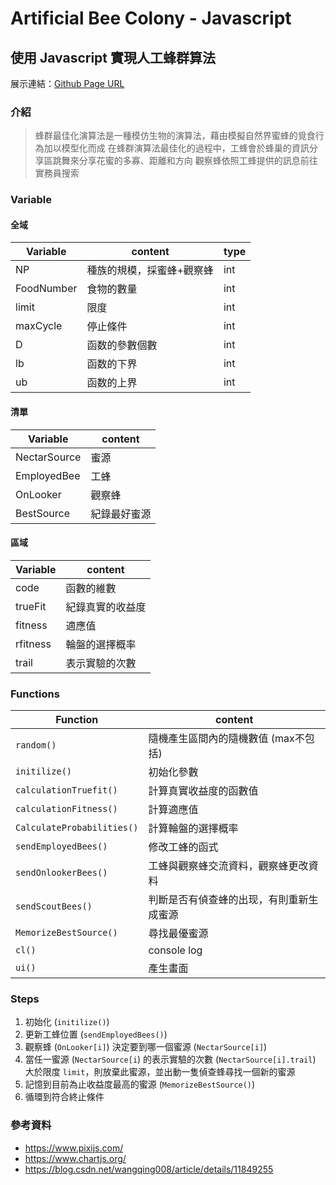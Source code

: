 # Artificial Bee Colony - Javascript
## 使用 Javascript 實現人工蜂群算法

展示連結：[Github Page URL](https://pei-qun.github.io/Artificial-Bee-Colony---Javascript/)

### 介紹
> 蜂群最佳化演算法是一種模仿生物的演算法，藉由模擬自然界蜜蜂的覓食行為加以模型化而成
> 在蜂群演算法最佳化的過程中，工蜂會於蜂巢的資訊分享區跳舞來分享花蜜的多寡、距離和方向
> 觀察蜂依照工蜂提供的訊息前往實務員搜索

### Variable
#### 全域
| Variable | content | type |
| ------ | ------ | ------ |
| NP | 種族的規模，採蜜蜂+觀察蜂 | int |
| FoodNumber | 食物的數量 | int |
| limit | 限度 | int |
| maxCycle | 停止條件 | int |
| D | 函数的參數個數 | int |
| lb | 函数的下界 | int |
| ub | 函数的上界 | int |

#### 清單
| Variable | content |
| ------ | ------ |
| NectarSource | 蜜源 |
| EmployedBee | 工蜂 |
| OnLooker | 觀察蜂 |
| BestSource | 紀錄最好蜜源 |

#### 區域
| Variable | content |
| ------ | ------ |
| code | 函數的維數 |
| trueFit | 紀錄真實的收益度 |
| fitness | 適應值 |
| rfitness | 輪盤的選擇概率 |
| trail | 表示實驗的次數 |

### Functions
| Function | content |
| ------ | ------ |
| `random()` | 隨機產生區間內的隨機數值 (max不包括) |
| `initilize()` | 初始化參數 |
| `calculationTruefit()` | 計算真實收益度的函數值 |
| `calculationFitness()` | 計算適應值 |
| `CalculateProbabilities()` | 計算輪盤的選擇概率 |
| `sendEmployedBees()` | 修改工蜂的函式 |
| `sendOnlookerBees()` | 工蜂與觀察蜂交流資料，觀察蜂更改資料 |
| `sendScoutBees()` | 判斷是否有偵查蜂的出现，有則重新生成蜜源 |
| `MemorizeBestSource()` | 尋找最優蜜源 |
| `cl()` | console log |
| `ui()` | 產生畫面 |

### Steps
1. 初始化 (`initilize()`)
2. 更新工蜂位置 (`sendEmployedBees()`)
3. 觀察蜂 (`OnLooker[i]`) 決定要到哪一個蜜源 (`NectarSource[i]`)
4. 當任一蜜源 (`NectarSource[i`) 的表示實驗的次數 (`NectarSource[i].trail`) 大於限度 `limit`，則放棄此蜜源，並出動一隻偵查蜂尋找一個新的蜜源
5. 記憶到目前為止收益度最高的蜜源 (`MemorizeBestSource()`)
6. 循環到符合終止條件

### 參考資料
- https://www.pixijs.com/
- https://www.chartjs.org/
- https://blog.csdn.net/wangqing008/article/details/11849255